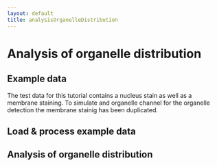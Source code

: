 ```yaml
---
layout: default
title: analysisOrganelleDistribution
---
```


# Analysis of organelle distribution

## Example data

<!---
Link to example input data
-->

The test data for this tutorial contains a nucleus stain as well as a membrane staining. To simulate and organelle channel for the organelle detection the membrane stainig has been duplicated.



## Load & process example data



## Analysis of organelle distribution